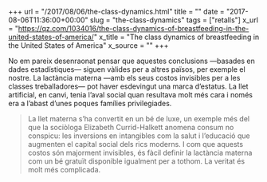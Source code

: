 +++
url = "/2017/08/06/the-class-dynamics.html"
title = ""
date = "2017-08-06T11:36:00+00:00"
slug = "the-class-dynamics"
tags = ["retalls"]
x_url = "https://qz.com/1034016/the-class-dynamics-of-breastfeeding-in-the-united-states-of-america/"
x_title = "The class dynamics of breastfeeding in the United States of America"
x_source = ""
+++


No em pareix desenraonat pensar que aquestes conclusions —basades en dades estadístiques— siguen vàlides per a altres països, per exemple el nostre. La lactància materna —amb els seus costos invisibles per a les classes treballadores— pot haver esdevingut una marca d’estatus. La llet artificial, en canvi, tenia l’aval social quan resultava molt més cara i només era a l’abast d’unes poques famílies privilegiades.

> La llet materna s’ha convertit en un bé de luxe, un exemple més del que la sociòloga Elizabeth Currid-Halkett anomena consum no conspicu: les inversions en intangibles com la salut i l’educació que augmenten el capital social dels rics moderns. I com que aquests costos són majorment invisibles, és fàcil definir la lactància materna com un bé gratuït disponible igualment per a tothom. La veritat és molt més complicada.

